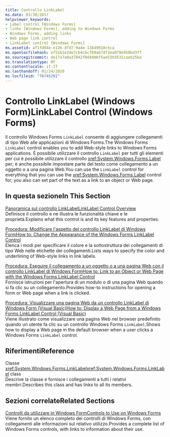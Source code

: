 ```yaml
---
title: Controllo LinkLabel
ms.date: 03/30/2017
helpviewer_keywords:
- Label control [Windows Forms]
- links [Windows Forms], adding to Windows Forms
- Windows Forms, adding links
- Web page link control
- LinkLabel control [Windows Forms]
ms.assetid: af1fd04e-e126-4fd7-9a4e-13b49010c5ca
ms.openlocfilehash: ef5161e2de7cb4cbcf69ab7d72ea079e950bd3ff
ms.sourcegitcommit: de17a7a0a37042f0d4406f5ae5393531caeb25ba
ms.translationtype: MT
ms.contentlocale: it-IT
ms.lasthandoff: 01/24/2020
ms.locfileid: "76745201"
---
```

# <a name="linklabel-control-windows-forms"></a><span data-ttu-id="f8820-102">Controllo LinkLabel (Windows Form)</span><span class="sxs-lookup"><span data-stu-id="f8820-102">LinkLabel Control (Windows Forms)</span></span>
<span data-ttu-id="f8820-103">Il controllo Windows Forms `LinkLabel` consente di aggiungere collegamenti di tipo Web alle applicazioni di Windows Forms.</span><span class="sxs-lookup"><span data-stu-id="f8820-103">The Windows Forms `LinkLabel` control enables you to add Web-style links to Windows Forms applications.</span></span> <span data-ttu-id="f8820-104">È possibile utilizzare il controllo `LinkLabel` per tutti gli elementi per cui è possibile utilizzare il controllo <xref:System.Windows.Forms.Label> per; è anche possibile impostare parte del testo come collegamento a un oggetto o a una pagina Web.</span><span class="sxs-lookup"><span data-stu-id="f8820-104">You can use the `LinkLabel` control for everything that you can use the <xref:System.Windows.Forms.Label> control for; you also can set part of the text as a link to an object or Web page.</span></span>  
  
## <a name="in-this-section"></a><span data-ttu-id="f8820-105">In questa sezione</span><span class="sxs-lookup"><span data-stu-id="f8820-105">In This Section</span></span>  
 [<span data-ttu-id="f8820-106">Panoramica sul controllo LinkLabel</span><span class="sxs-lookup"><span data-stu-id="f8820-106">LinkLabel Control Overview</span></span>](linklabel-control-overview-windows-forms.md)  
 <span data-ttu-id="f8820-107">Definisce il controllo e ne illustra le funzionalità chiave e le proprietà.</span><span class="sxs-lookup"><span data-stu-id="f8820-107">Explains what this control is and its key features and properties.</span></span>  
  
 [<span data-ttu-id="f8820-108">Procedura: Modificare l'aspetto del controllo LinkLabel di Windows Form</span><span class="sxs-lookup"><span data-stu-id="f8820-108">How to: Change the Appearance of the Windows Forms LinkLabel Control</span></span>](how-to-change-the-appearance-of-the-windows-forms-linklabel-control.md)  
 <span data-ttu-id="f8820-109">Elenca i modi per specificare il colore e la sottostruttura dei collegamenti di tipo Web nelle etichette dei collegamenti.</span><span class="sxs-lookup"><span data-stu-id="f8820-109">Lists ways to specify the color and underlining of Web-style links in link labels.</span></span>  
  
 [<span data-ttu-id="f8820-110">Procedura: Eseguire il collegamento a un oggetto o a una pagina Web con il controllo LinkLabel di Windows Form</span><span class="sxs-lookup"><span data-stu-id="f8820-110">How to: Link to an Object or Web Page with the Windows Forms LinkLabel Control</span></span>](link-to-an-object-or-web-page-with-wf-linklabel-control.md)  
 <span data-ttu-id="f8820-111">Fornisce istruzioni per l'apertura di un modulo o di una pagina Web quando si fa clic su un collegamento.</span><span class="sxs-lookup"><span data-stu-id="f8820-111">Provides how-to instructions for opening a form or Web page when a link is clicked.</span></span>  
  
 [<span data-ttu-id="f8820-112">Procedura: Visualizzare una pagina Web da un controllo LinkLabel di Windows Form (Visual Basic)</span><span class="sxs-lookup"><span data-stu-id="f8820-112">How to: Display a Web Page from a Windows Forms LinkLabel Control (Visual Basic)</span></span>](display-a-web-page-from-a-wf-linklabel-control-visual-basic.md)  
 <span data-ttu-id="f8820-113">Viene illustrato come visualizzare una pagina Web nel browser predefinito quando un utente fa clic su un controllo Windows Forms `LinkLabel`.</span><span class="sxs-lookup"><span data-stu-id="f8820-113">Shows how to display a Web page in the default browser when a user clicks a Windows Forms `LinkLabel` control.</span></span>  
  
## <a name="reference"></a><span data-ttu-id="f8820-114">Riferimenti</span><span class="sxs-lookup"><span data-stu-id="f8820-114">Reference</span></span>  
 <span data-ttu-id="f8820-115">Classe <xref:System.Windows.Forms.LinkLabel></span><span class="sxs-lookup"><span data-stu-id="f8820-115"><xref:System.Windows.Forms.LinkLabel> class</span></span>  
 <span data-ttu-id="f8820-116">Descrive la classe e fornisce i collegamenti a tutti i relativi membri.</span><span class="sxs-lookup"><span data-stu-id="f8820-116">Describes this class and has links to all its members.</span></span>  
  
## <a name="related-sections"></a><span data-ttu-id="f8820-117">Sezioni correlate</span><span class="sxs-lookup"><span data-stu-id="f8820-117">Related Sections</span></span>  
 [<span data-ttu-id="f8820-118">Controlli da utilizzare in Windows Form</span><span class="sxs-lookup"><span data-stu-id="f8820-118">Controls to Use on Windows Forms</span></span>](controls-to-use-on-windows-forms.md)  
 <span data-ttu-id="f8820-119">Viene fornito un elenco completo dei controlli di Windows Forms, con collegamenti alle informazioni sul relativo utilizzo.</span><span class="sxs-lookup"><span data-stu-id="f8820-119">Provides a complete list of Windows Forms controls, with links to information about their use.</span></span>
